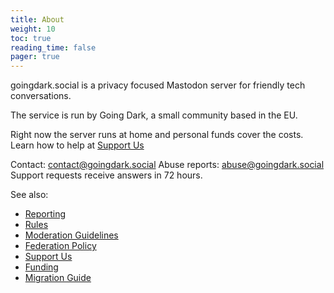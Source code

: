 ```yaml
---
title: About
weight: 10
toc: true
reading_time: false
pager: true
---
```


goingdark.social is a privacy focused Mastodon server for friendly tech conversations.


The service is run by Going Dark, a small community based in the EU. 

Right now the server runs at home and personal funds cover the costs. Learn how to help at [Support Us](/docs/user/support-us/)

Contact: contact@goingdark.social
Abuse reports: abuse@goingdark.social  
Support requests receive answers in 72 hours.

See also:

- [Reporting](/docs/user/reporting/)
- [Rules](/docs/policies/rules/)
- [Moderation Guidelines](/docs/policies/moderation-guidelines/)
- [Federation Policy](/docs/policies/federation-policy/)
- [Support Us](/docs/user/support-us/)
- [Funding](/docs/overview/funding/)
- [Migration Guide](/docs/user/migration/)

